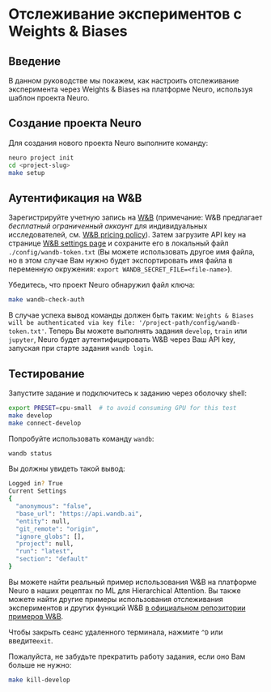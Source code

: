 # Отслеживание экспериментов с Weights & Biases

## Введение

В данном руководстве мы покажем, как настроить отслеживание эксперимента через Weights & Biases на платформе Neuro, используя шаблон проекта Neuro.

## Создание проекта Neuro

Для создания нового проекта Neuro выполните команду:

```bash
neuro project init
cd <project-slug>
make setup
```

## Аутентификация на W&B

Зарегистрируйте учетную запись на [W&B](https://app.wandb.ai/login) \(примечание: W&B предлагает _бесплатный ограниченный аккаунт_ для индивидуальных исследователей, см. [W&B pricing policy](https://www.wandb.com/pricing)\). Затем загрузите API key на странице [W&B settings page](https://app.wandb.ai/settings) и сохраните его в локальный файл `./config/wandb-token.txt` \(Вы можете использовать другое имя файла, но в этом случае Вам нужно будет экспортировать имя файла в переменную окружения: `export WANDB_SECRET_FILE=<file-name>`\).

Убедитесь, что проект Neuro обнаружил файл ключа:

```bash
make wandb-check-auth
```

В случае успеха вывод команды должен быть таким: `Weights & Biases will be authenticated via key file: '/project-path/config/wandb-token.txt'`. Теперь Вы можете выполнять задания `develop`, `train` или `jupyter`, Neuro будет аутентифицировать W&B через Ваш API key, запуская при старте задания `wandb login`.

## Тестирование

Запустите задание и подключитесь к заданию через оболочку shell:

```bash
export PRESET=cpu-small  # to avoid consuming GPU for this test
make develop
make connect-develop
```

Попробуйте использовать команду `wandb`:

```bash
wandb status
```

Вы должны увидеть такой вывод:

```bash
Logged in? True
Current Settings
{
  "anonymous": "false",
  "base_url": "https://api.wandb.ai",
  "entity": null,
  "git_remote": "origin",
  "ignore_globs": [],
  "project": null,
  "run": "latest",
  "section": "default"
}
```

Вы можете найти реальный пример использования W&B на платформе Neuro в наших рецептах по ML для Hierarchical Attention. Вы также можете найти другие примеры использования отслеживания экспериментов и других функций W&B [в официальном репозитории примеров W&B](https://github.com/wandb/examples).

Чтобы закрыть сеанс удаленного терминала, нажмите `^D` или введите`exit`.

Пожалуйста, не забудьте прекратить работу задания, если оно Вам больше не нужно:

```bash
make kill-develop
```


